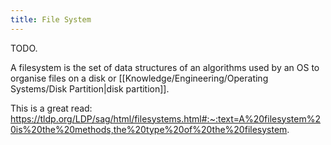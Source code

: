 ```yaml
---
title: File System
---
```


TODO.

A filesystem is the set of data structures of an algorithms used by an OS to organise files on a disk or [[Knowledge/Engineering/Operating Systems/Disk Partition|disk partition]].

This is a great read: https://tldp.org/LDP/sag/html/filesystems.html#:~:text=A%20filesystem%20is%20the%20methods,the%20type%20of%20the%20filesystem.

